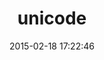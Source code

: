 ---
layout: post
title:  "unicode"
repo:   "blackwinter/unicode"
date:   2015-02-18 17:22:46
gemurl: http://www.yoshidam.net/Ruby.html#unicode
---